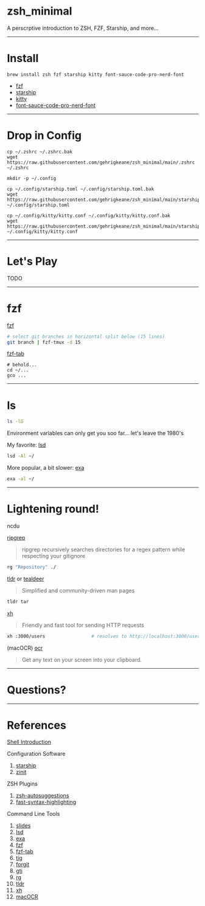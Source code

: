 # zsh_minimal
A perscrptive introduction to ZSH, FZF, Starship, and more...

---

# Install

```shell
brew install zsh fzf starship kitty font-sauce-code-pro-nerd-font
```

- [fzf](https://github.com/junegunn/fzf)
- [starship](https://starship.rs/guide/#step-1-install-starship)
- [kitty](https://github.com/kovidgoyal/kitty)
- [font-sauce-code-pro-nerd-font](https://github.com/ryanoasis/nerd-fonts)

---

# Drop in Config

```shell
cp ~/.zshrc ~/.zshrc.bak
wget https://raw.githubusercontent.com/gehrigkeane/zsh_minimal/main/.zshrc ~/.zshrc

mkdir -p ~/.config

cp ~/.config/starship.toml ~/.config/starship.toml.bak
wget https://raw.githubusercontent.com/gehrigkeane/zsh_minimal/main/starship.toml ~/.config/starship.toml

cp ~/.config/kitty/kitty.conf ~/.config/kitty/kitty.conf.bak
wget https://raw.githubusercontent.com/gehrigkeane/zsh_minimal/main/starship.toml ~/.config/kitty/kitty.conf
```

---

# Let's Play

TODO

---

# fzf

[fzf](https://github.com/junegunn/fzf)

```bash
# select git branches in horizontal split below (15 lines)
git branch | fzf-tmux -d 15
```

[fzf-tab](https://github.com/Aloxaf/fzf-tab)

```
# behold...
cd ~/...
gco ...
```

---

# ls

```bash
ls -lG
```

Environment variables can only get you soo far... let's leave the 1980's

My favorite: [lsd](https://github.com/Peltoche/lsd)

```bash
lsd -Al ~/
```

More popular, a bit slower: [exa](https://github.com/ogham/exa)

```bash
exa -al ~/
```

---

# Lightening round!

ncdu

[ripgrep](https://github.com/BurntSushi/ripgrep)

> ripgrep recursively searches directories for a regex pattern while respecting your gitignore 

```bash
rg "Repository" ./
```

[tldr](https://tldr.sh/) or [tealdeer](https://github.com/dbrgn/tealdeer)

> Simplified and community-driven man pages

```bash
tldr tar
```

[xh](https://github.com/ducaale/xh)

> Friendly and fast tool for sending HTTP requests 

```bash
xh :3000/users                 # resolves to http://localhost:3000/users
```

(macOCR) [ocr](https://github.com/schappim/macOCR)

> Get any text on your screen into your clipboard.

---

# Questions?

---

# References

[Shell Introduction](https://github.com/gehrigkeane/quick_pretty_demo)

Configuration Software

1. [starship](https://starship.rs/guide/#step-1-install-starship)
2. [zinit](https://github.com/zdharma-continuum/zinit)

ZSH Plugins

1. [zsh-autosuggestions](https://github.com/zsh-users/zsh-autosuggestions)
2. [fast-syntax-highlighting](https://github.com/zdharma-continuum/fast-syntax-highlighting)

Command Line Tools

1. [slides](https://github.com/maaslalani/slides)
2. [lsd](https://github.com/Peltoche/lsd)
3. [exa](https://github.com/ogham/exa)
4. [fzf](https://github.com/junegunn/fzf)
5. [fzf-tab](https://github.com/Aloxaf/fzf-tab)
6. [tig](https://github.com/jonas/tig)
7. [forgit](https://github.com/wfxr/forgit)
8. [gti](http://r-wos.org/hacks/gti)
9. [rg](https://github.com/BurntSushi/ripgrep)
10. [tldr](https://github.com/dbrgn/tealdeer)
11. [xh](https://github.com/ducaale/xh)
12. [macOCR](https://github.com/schappim/macOCR)
